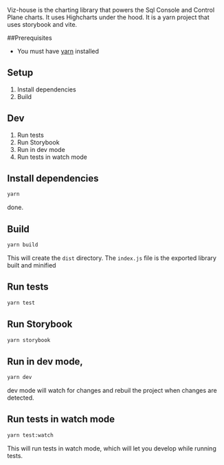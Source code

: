 Viz-house is the charting library that powers the Sql Console and Control Plane charts. It uses Highcharts under the hood. It is a yarn project that uses storybook and vite.

##Prerequisites
- You must have [yarn](https://classic.yarnpkg.com/lang/en/docs/install/) installed

## Setup

1. Install dependencies
1. Build

## Dev
1. Run tests
1. Run Storybook
1. Run in dev mode
1. Run tests in watch mode

## Install dependencies

```sh
yarn
```

done.

## Build

```sh
yarn build
```
This will create the `dist` directory. The `index.js` file is the exported library built and minified


## Run tests

```sh
yarn test
```

## Run Storybook

```sh
yarn storybook
```

## Run in dev mode,

```sh
yarn dev
```

dev mode will watch for changes and rebuil the project when changes are detected.


## Run tests in watch mode

```sh
yarn test:watch
```

This will run tests in watch mode, which will let you develop while running tests.
